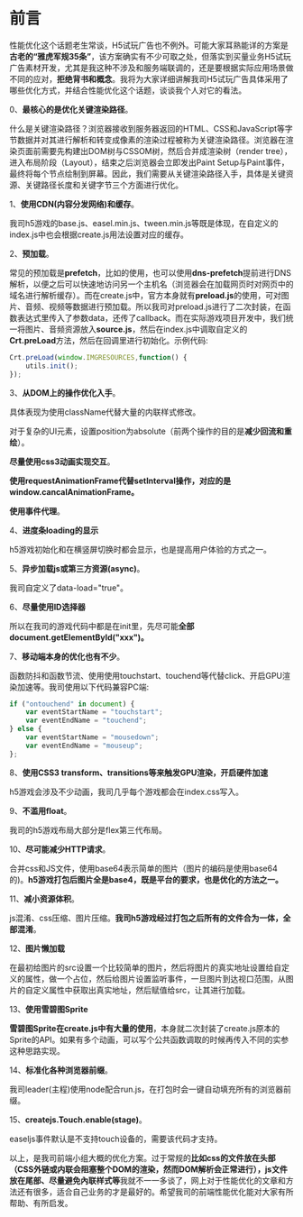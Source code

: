 # 前言

性能优化这个话题老生常谈，H5试玩广告也不例外。可能大家耳熟能详的方案是**古老的“雅虎军规35条”**，该方案确实有不少可取之处，但落实到买量业务H5试玩广告素材开发，尤其是我这种不涉及和服务端联调的，还是要根据实际应用场景做不同的应对，**拒绝背书和概念**。我将为大家详细讲解我司H5试玩广告具体采用了哪些优化方式，并结合性能优化这个话题，谈谈我个人对它的看法。

0、**最核心的是优化关键渲染路径**。

什么是关键渲染路径？浏览器接收到服务器返回的HTML、CSS和JavaScript等字节数据并对其进行解析和转变成像素的渲染过程被称为关键渲染路径。浏览器在渲染页面前需要先构建出DOM树与CSSOM树，然后合并成渲染树（render tree），进入布局阶段（Layout），结束之后浏览器会立即发出Paint Setup与Paint事件，最终将每个节点绘制到屏幕。因此，我们需要从关键渲染路径入手，具体是关键资源、关键路径长度和关键字节三个方面进行优化。

1、**使用CDN(内容分发网络)和缓存**。

我司h5游戏的base.js、easel.min.js、tween.min.js等既是体现，在自定义的index.js中也会根据create.js用法设置对应的缓存。

2、**预加载**。

常见的预加载是**prefetch**，比如<link rel="prefetch"  href="xxx.jpg">的使用，也可以使用**dns-prefetch**提前进行DNS解析，以便之后可以快速地访问另一个主机名（浏览器会在加载网页时对网页中的域名进行解析缓存）。而在create.js中，官方本身就有**preload.js**的使用，可对图片、音频、视频等数据进行预加载。所以我司对preload.js进行了二次封装，在函数表达式里传入了参数data，还传了callback。而在实际游戏项目开发中，我们统一将图片、音频资源放入**source.js**，然后在index.js中调取自定义的**Crt.preLoad**方法，然后在回调里进行初始化。示例代码: 

```javascript
Crt.preLoad(window.IMGRESOURCES,function() {
	utils.init();
});
```

3、**从DOM上的操作优化入手**。

具体表现为使用className代替大量的内联样式修改。

对于复杂的UI元素，设置position为absolute（前两个操作的目的是**减少回流和重绘**）。

**尽量使用css3动画实现交互**。

**使用requestAnimationFrame代替setInterval操作，对应的是window.cancalAnimationFrame。**

**使用事件代理**。

4、**进度条loading的显示** 

h5游戏初始化和在横竖屏切换时都会显示，也是提高用户体验的方式之一。

5、**异步加载js或第三方资源(async)**。

我司自定义了data-load="true"。

6、**尽量使用ID选择器**

所以在我司的游戏代码中都是在init里，先尽可能**全部document.getElementById("xxx")。**

7、**移动端本身的优化也有不少**。

函数防抖和函数节流、使用使用touchstart、touchend等代替click、开启GPU渲染加速等。我司使用以下代码兼容PC端:

```javascript
if ("ontouchend" in document) {
	var eventStartName = "touchstart";
	var eventEndName = "touchend";
} else {
	var eventStartName = "mousedown";
	var eventEndName = "mouseup";
};
```

8、**使用CSS3 transform、transitions等来触发GPU渲染，开启硬件加速**

h5游戏会涉及不少动画，我司几乎每个游戏都会在index.css写入。

9、**不滥用float**。

我司的h5游戏布局大部分是flex第三代布局。

10、**尽可能减少HTTP请求**。

合并css和JS文件，使用base64表示简单的图片（图片的编码是使用base64的)。**h5游戏打包后图片全是base4，既是平台的要求，也是优化的方法之一。**

11、**减小资源体积**。

js混淆、css压缩、图片压缩。**我司h5游戏经过打包之后所有的文件合为一体，全部混淆**。

12、**图片懒加载**

在最初给图片的src设置一个比较简单的图片，然后将图片的真实地址设置给自定义的属性，做一个占位，然后给图片设置监听事件，一旦图片到达视口范围，从图片的自定义属性中获取出真实地址，然后赋值给src，让其进行加载。

13、**使用雪碧图Sprite**

**雪碧图Sprite在create.js中有大量的使用**，本身就二次封装了create.js原本的Sprite的API。如果有多个动画，可以写个公共函数调取的时候再传入不同的实参这种思路实现。

14、**标准化各种浏览器前缀**。

我司leader(主程)使用node配合run.js，在打包时会一键自动填充所有的浏览器前缀。

15、**createjs.Touch.enable(stage)**。

easeljs事件默认是不支持touch设备的，需要该代码才支持。

以上，是我司前端小组大概的优化方案。过于常规的**比如css的文件放在头部（CSS外链或内联会阻塞整个DOM的渲染，然而DOM解析会正常进行），js文件放在尾部、尽量避免內联样式等**我就不一一多谈了，网上对于性能优化的文章和方法还有很多，适合自己业务的才是最好的。希望我司的前端性能优化能对大家有所帮助、有所启发。

